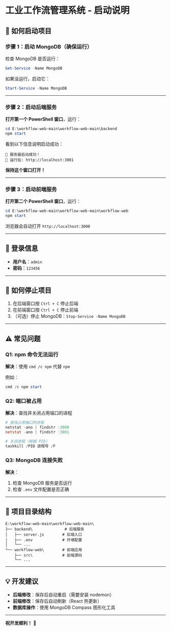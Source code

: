 # 工业工作流管理系统 - 启动说明

## 🚀 如何启动项目

### **步骤 1：启动 MongoDB（确保运行）**

检查 MongoDB 是否运行：
```powershell
Get-Service -Name MongoDB
```

如果没运行，启动它：
```powershell
Start-Service -Name MongoDB
```

---

### **步骤 2：启动后端服务**

**打开第一个 PowerShell 窗口**，运行：

```powershell
cd E:\workflow-web-main\workflow-web-main\backend
npm start
```

看到以下信息说明启动成功：
```
🚀 服务器启动成功！
📡 运行在: http://localhost:3001
```

**保持这个窗口打开！**

---

### **步骤 3：启动前端服务**

**打开第二个 PowerShell 窗口**，运行：

```powershell
cd E:\workflow-web-main\workflow-web-main\workflow-web
npm start
```

浏览器会自动打开 `http://localhost:3000`

---

## 👤 登录信息

- **用户名**：`admin`
- **密码**：`123456`

---

## 🛑 如何停止项目

1. 在后端窗口按 `Ctrl + C` 停止后端
2. 在前端窗口按 `Ctrl + C` 停止前端
3. （可选）停止 MongoDB：`Stop-Service -Name MongoDB`

---

## ⚠️ 常见问题

### Q1: npm 命令无法运行
**解决**：使用 `cmd /c npm` 代替 `npm`

例如：
```powershell
cmd /c npm start
```

### Q2: 端口被占用
**解决**：查找并关闭占用端口的进程

```powershell
# 查找占用端口的进程
netstat -ano | findstr :3000
netstat -ano | findstr :3001

# 关闭进程（根据 PID）
taskkill /PID 进程号 /F
```

### Q3: MongoDB 连接失败
**解决**：
1. 检查 MongoDB 服务是否运行
2. 检查 `.env` 文件配置是否正确

---

## 📁 项目目录结构

```
E:\workflow-web-main\workflow-web-main\
├── backend\              # 后端服务
│   ├── server.js        # 后端入口
│   ├── .env             # 环境配置
│   └── ...
└── workflow-web\        # 前端应用
    ├── src\             # 前端源码
    └── ...
```

---

## 💡 开发建议

- **后端修改**：保存后自动重启（需要安装 nodemon）
- **前端修改**：保存后自动刷新（React 热更新）
- **数据库操作**：使用 MongoDB Compass 图形化工具

---

**祝开发顺利！** 🎉

